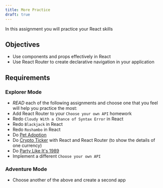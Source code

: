```yaml
---
title: More Practice
draft: true
---
```


In this assignment you will practice your React skills

## Objectives

* Use components and props effectively in React
* Use React Router to create declarative navigation in your application

## Requirements

### Explorer Mode

- *READ* each of the following assignments and choose one that you feel will help you practice the most:
 - Add React Router to your `Choose your own API` homework
 - Redo `Cloudy With a Chance of Syntax Error` in React
 - Redo `Blackjack` in React
 - Redo `Roshambo` in React
 - Do [Pet Adoption](https://suncoast.io/handbook/curriculum/front-end/react-ii/assignments/pet-adoption/)
 - Do [Crypto Ticker](https://suncoast.io/handbook/curriculum/front-end/react-i/assignments/crypto-ticker) with React and React Router (to show the details of one currency)
 - Do [Party Like It's 1989](https://suncoast.io/handbook/curriculum/front-end/react-i/assignments/party-like-its-1989)
 - Implement a different `Choose your own API`

### Adventure Mode

- Choose another of the above and create a second app
